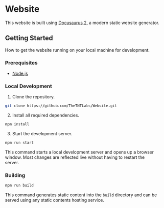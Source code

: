 # Website

This website is built using [Docusaurus 2](https://docusaurus.io/), a modern static website generator.

## Getting Started

How to get the website running on your local machine for development.

### Prerequisites

- [Node.js](https://nodejs.org)

### Local Development

1. Clone the repository.

```bash
git clone https://github.com/TheTNTLabs/Website.git
```

2. Install all required dependencies.

```bash
npm install
```

3. Start the development server.

```bash
npm run start
```

This command starts a local development server and opens up a browser window. Most changes are reflected live without having to restart the server.

### Building

```bash
npm run build
```

This command generates static content into the `build` directory and can be served using any static contents hosting service.
